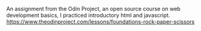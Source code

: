 An assignment from the Odin Project, an open source course on web development basics, I practiced introductory html and javascript.
https://www.theodinproject.com/lessons/foundations-rock-paper-scissors
